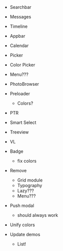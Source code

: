 - Searchbar
- Messages
- Timeline
- Appbar
- Calendar
- Picker
- Color Picker

- Menu???
- PhotoBrowser
- Preloader
  - Colors?
- PTR
- Smart Select
- Treeview
- VL

- Badge
  - fix colors
- Remove
  - Grid module
  - Typography
  - Lazy???
  - Menu???
- Push modal
  - should always work
- Unify colors
- Update demos
  - List!
